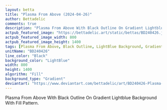 ```yaml
---
layout: betta
title: "Plasma From Above (2024-04-26)"
author: Bettadelic
comments: true
description: "Plasma From Above With Black Outline On Gradient Lightblue Background With Fill Pattern."
actpub_featured_image: "https://bettadelic.art/static/bettas/BD240426.jpg"
actpub_featured_image_width: 800
actpub_featured_image_height: 1400
tags: [Plasma From Above, Black Outline, LightBlue Background, Gradient Background Pattern, Fill Pattern, April 2024]
unitName: "BD240426"
line_color: "Black"
background_color: "LightBlue"
width: 800
height: 1400
algorithm: "Fill"
background_type: "Gradient"
deviantart: "https://www.deviantart.com/bettadelic/art/BD240426-Plasma-From-Above-2024-04-26-1046091022"
---
```


Plasma From Above With Black Outline On Gradient Lightblue Background With Fill Pattern.
